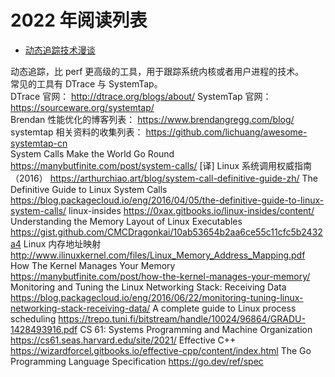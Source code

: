 # 2022 年阅读列表

- [动态追踪技术漫谈](https://blog.openresty.com.cn/cn/dynamic-tracing/)  

动态追踪，比 perf 更高级的工具，用于跟踪系统内核或者用户进程的技术。  
常见的工具有 DTrace 与 SystemTap。  
DTrace 官网： http://dtrace.org/blogs/about/ 
SystemTap 官网： https://sourceware.org/systemtap/  
Brendan 性能优化的博客列表： https://www.brendangregg.com/blog/ 
systemtap 相关资料的收集列表： https://github.com/lichuang/awesome-systemtap-cn  
System Calls Make the World Go Round https://manybutfinite.com/post/system-calls/
[译] Linux 系统调用权威指南（2016） https://arthurchiao.art/blog/system-call-definitive-guide-zh/
The Definitive Guide to Linux System Calls https://blog.packagecloud.io/eng/2016/04/05/the-definitive-guide-to-linux-system-calls/
linux-insides https://0xax.gitbooks.io/linux-insides/content/
Understanding the Memory Layout of Linux Executables https://gist.github.com/CMCDragonkai/10ab53654b2aa6ce55c11cfc5b2432a4
Linux 内存地址映射 http://www.ilinuxkernel.com/files/Linux_Memory_Address_Mapping.pdf
How The Kernel Manages Your Memory https://manybutfinite.com/post/how-the-kernel-manages-your-memory/
Monitoring and Tuning the Linux Networking Stack: Receiving Data https://blog.packagecloud.io/eng/2016/06/22/monitoring-tuning-linux-networking-stack-receiving-data/
A complete guide to Linux process scheduling https://trepo.tuni.fi/bitstream/handle/10024/96864/GRADU-1428493916.pdf
CS 61: Systems Programming and Machine Organization https://cs61.seas.harvard.edu/site/2021/
Effective C++ https://wizardforcel.gitbooks.io/effective-cpp/content/index.html
The Go Programming Language Specification https://go.dev/ref/spec

